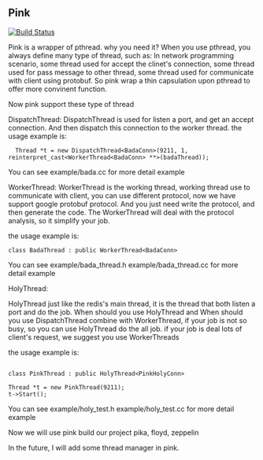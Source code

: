 ## Pink

[![Build Status](https://travis-ci.org/Qihoo360/pink.svg?branch=master)](https://travis-ci.org/Qihoo360/pink)

Pink is a wrapper of pthread. why you need it?
When you use pthread, you always define many type of thread, such as:
In network programming scenario, some thread used for accept the clinet's connection, some thread used for pass
message to other thread, some thread used for communicate with client using
protobuf.
So pink wrap a thin capsulation upon pthread to offer more convinent function.

Now pink support these type of thread

DispatchThread: 
DispatchThread is used for listen a port, and get an accept connection. And then
dispatch this connection to the worker thread. the usage example is:

```
  Thread *t = new DispatchThread<BadaConn>(9211, 1, reinterpret_cast<WorkerThread<BadaConn> **>(badaThread));

```

You can see example/bada.cc for more detail example

WorkerThread:
WorkerThread is the working thread, working thread use to communicate with
client, you can use different protocol, now we have support google protobuf
protocol. And you just need write the protocol, and then generate the code. The
WorkerThread will deal with the protocol analysis, so it simplify your job.

the usage example is:

```
class BadaThread : public WorkerThread<BadaConn>
```

You can see example/bada_thread.h example/bada_thread.cc for more detail example

HolyThread:

HolyThread just like the redis's main thread, it is the thread that both listen a port and do
the job. When should you use HolyThread and When should you use DispatchThread
combine with WorkerThread, if your job is not so busy, so you can use HolyThread
do the all job. if your job is deal lots of client's request, we suggest you use
WorkerThreads

the usage example is:

```

class PinkThread : public HolyThread<PinkHolyConn>

Thread *t = new PinkThread(9211);
t->Start();

```

You can see example/holy_test.h example/holy_test.cc for more detail example

Now we will use pink build our project pika, floyd, zeppelin

In the future, I will add some thread manager in pink.
